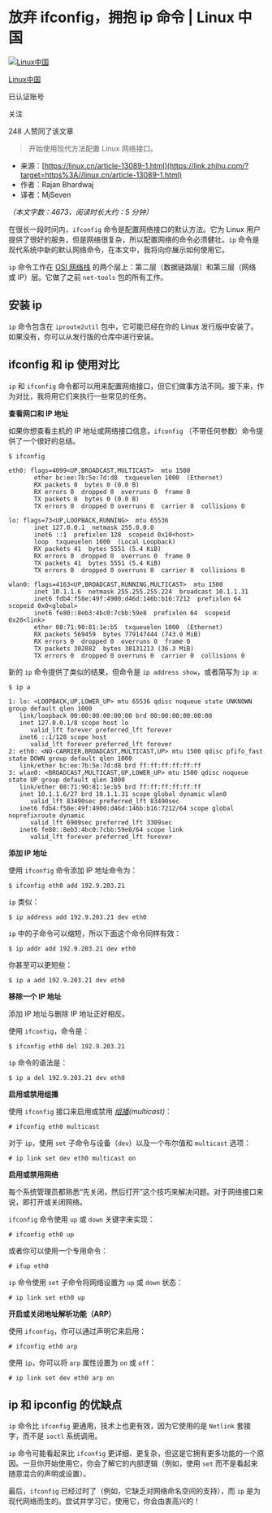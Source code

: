 # 放弃 ifconfig，拥抱 ip 命令 | Linux 中国

[![Linux中国](https://picx.zhimg.com/v2-f22baf9f21e548c8f01a1b51323e00fc_l.jpg?source=172ae18b)](https://www.zhihu.com/org/linuxzhong-guo)

[Linux中国](https://www.zhihu.com/org/linuxzhong-guo)

[](https://www.zhihu.com/question/48510028)

已认证账号

关注

248 人赞同了该文章



> 开始使用现代方法配置 Linux 网络接口。

- 来源：[https://linux.cn/article-13089-1.html](https://link.zhihu.com/?target=https%3A//linux.cn/article-13089-1.html)
- 作者：Rajan Bhardwaj
- 译者：MjSeven

*（本文字数：4673，阅读时长大约：5 分钟）*

在很长一段时间内，`ifconfig` 命令是配置网络接口的默认方法。它为 Linux 用户提供了很好的服务，但是网络很复杂，所以配置网络的命令必须健壮。`ip` 命令是现代系统中新的默认网络命令，在本文中，我将向你展示如何使用它。

`ip` 命令工作在 [OSI 网络栈](https://link.zhihu.com/?target=https%3A//en.wikipedia.org/wiki/OSI_model) 的两个层上：第二层（数据链路层）和第三层（网络 或 IP）层。它做了之前 `net-tools` 包的所有工作。

## 安装 ip

`ip` 命令包含在 `iproute2util` 包中，它可能已经在你的 Linux 发行版中安装了。如果没有，你可以从发行版的仓库中进行安装。

## ifconfig 和 ip 使用对比

`ip` 和 `ifconfig` 命令都可以用来配置网络接口，但它们做事方法不同。接下来，作为对比，我将用它们来执行一些常见的任务。

**查看网口和 IP 地址**

如果你想查看主机的 IP 地址或网络接口信息，`ifconfig` （不带任何参数）命令提供了一个很好的总结。

```text
$ ifconfig
                                                                                                
eth0: flags=4099<UP,BROADCAST,MULTICAST>  mtu 1500                                                                 
       ether bc:ee:7b:5e:7d:d8  txqueuelen 1000  (Ethernet)                                                       
       RX packets 0  bytes 0 (0.0 B)
       RX errors 0  dropped 0  overruns 0  frame 0
       TX packets 0  bytes 0 (0.0 B)
       TX errors 0  dropped 0 overruns 0  carrier 0  collisions 0

lo: flags=73<UP,LOOPBACK,RUNNING>  mtu 65536
       inet 127.0.0.1  netmask 255.0.0.0
       inet6 ::1  prefixlen 128  scopeid 0x10<host>
       loop  txqueuelen 1000  (Local Loopback)
       RX packets 41  bytes 5551 (5.4 KiB)
       RX errors 0  dropped 0  overruns 0  frame 0
       TX packets 41  bytes 5551 (5.4 KiB)
       TX errors 0  dropped 0 overruns 0  carrier 0  collisions 0

wlan0: flags=4163<UP,BROADCAST,RUNNING,MULTICAST>  mtu 1500
       inet 10.1.1.6  netmask 255.255.255.224  broadcast 10.1.1.31
       inet6 fdb4:f58e:49f:4900:d46d:146b:b16:7212  prefixlen 64  scopeid 0x0<global>
       inet6 fe80::8eb3:4bc0:7cbb:59e8  prefixlen 64  scopeid 0x20<link>
       ether 08:71:90:81:1e:b5  txqueuelen 1000  (Ethernet)
       RX packets 569459  bytes 779147444 (743.0 MiB)
       RX errors 0  dropped 0  overruns 0  frame 0
       TX packets 302882  bytes 38131213 (36.3 MiB)
       TX errors 0  dropped 0 overruns 0  carrier 0  collisions 0
```

新的 `ip` 命令提供了类似的结果，但命令是 `ip address show`，或者简写为 `ip a`:

```text
$ ip a

1: lo: <LOOPBACK,UP,LOWER_UP> mtu 65536 qdisc noqueue state UNKNOWN group default qlen 1000
   link/loopback 00:00:00:00:00:00 brd 00:00:00:00:00:00
   inet 127.0.0.1/8 scope host lo
      valid_lft forever preferred_lft forever
   inet6 ::1/128 scope host  
      valid_lft forever preferred_lft forever
2: eth0: <NO-CARRIER,BROADCAST,MULTICAST,UP> mtu 1500 qdisc pfifo_fast state DOWN group default qlen 1000
   link/ether bc:ee:7b:5e:7d:d8 brd ff:ff:ff:ff:ff:ff
3: wlan0: <BROADCAST,MULTICAST,UP,LOWER_UP> mtu 1500 qdisc noqueue state UP group default qlen 1000
   link/ether 08:71:90:81:1e:b5 brd ff:ff:ff:ff:ff:ff
   inet 10.1.1.6/27 brd 10.1.1.31 scope global dynamic wlan0
      valid_lft 83490sec preferred_lft 83490sec
   inet6 fdb4:f58e:49f:4900:d46d:146b:b16:7212/64 scope global noprefixroute dynamic  
      valid_lft 6909sec preferred_lft 3309sec
   inet6 fe80::8eb3:4bc0:7cbb:59e8/64 scope link  
      valid_lft forever preferred_lft forever
```

**添加 IP 地址**

使用 `ifconfig` 命令添加 IP 地址命令为：

```text
$ ifconfig eth0 add 192.9.203.21
```

`ip` 类似：

```text
$ ip address add 192.9.203.21 dev eth0
```

`ip` 中的子命令可以缩短，所以下面这个命令同样有效：

```text
$ ip addr add 192.9.203.21 dev eth0
```

你甚至可以更短些：

```text
$ ip a add 192.9.203.21 dev eth0
```

**移除一个 IP 地址**

添加 IP 地址与删除 IP 地址正好相反。

使用 `ifconfig`，命令是：

```text
$ ifconfig eth0 del 192.9.203.21
```

`ip` 命令的语法是：

```text
$ ip a del 192.9.203.21 dev eth0
```

**启用或禁用组播**

使用 `ifconfig` 接口来启用或禁用 *[组播](https://link.zhihu.com/?target=https%3A//en.wikipedia.org/wiki/Multicast)(multicast)*：

```text
# ifconfig eth0 multicast
```

对于 `ip`，使用 `set` 子命令与设备（`dev`）以及一个布尔值和 `multicast` 选项：

```text
# ip link set dev eth0 multicast on
```

**启用或禁用网络**

每个系统管理员都熟悉“先关闭，然后打开”这个技巧来解决问题。对于网络接口来说，即打开或关闭网络。

`ifconfig` 命令使用 `up` 或 `down` 关键字来实现：

```text
# ifconfig eth0 up
```

或者你可以使用一个专用命令：

```text
# ifup eth0
```

`ip` 命令使用 `set` 子命令将网络设置为 `up` 或 `down` 状态：

```text
# ip link set eth0 up
```

**开启或关闭地址解析功能（ARP）**

使用 `ifconfig`，你可以通过声明它来启用：

```text
# ifconfig eth0 arp
```

使用 `ip`，你可以将 `arp` 属性设置为 `on` 或 `off`：

```text
# ip link set dev eth0 arp on
```

## ip 和 ipconfig 的优缺点

`ip` 命令比 `ifconfig` 更通用，技术上也更有效，因为它使用的是 `Netlink` 套接字，而不是 `ioctl` 系统调用。

`ip` 命令可能看起来比 `ifconfig` 更详细、更复杂，但这是它拥有更多功能的一个原因。一旦你开始使用它，你会了解它的内部逻辑（例如，使用 `set` 而不是看起来随意混合的声明或设置）。

最后，`ifconfig` 已经过时了（例如，它缺乏对网络命名空间的支持），而 `ip` 是为现代网络而生的。尝试并学习它，使用它，你会由衷高兴的！